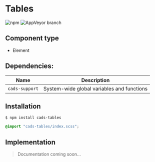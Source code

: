 # Tables

![npm](https://img.shields.io/npm/v/:package.svg)
![AppVeyor branch](https://img.shields.io/appveyor/ci/:user/:repo/:branch.svg)

## Component type

- Element

## Dependencies:

| Name            | Description                                |
| --------------- | ------------------------------------------ |
| `cads-support` | System-wide global variables and functions |

## Installation

```
$ npm install cads-tables
```

```scss
@import "cads-tables/index.scss";
```

## Implementation

> Documentation coming soon...
